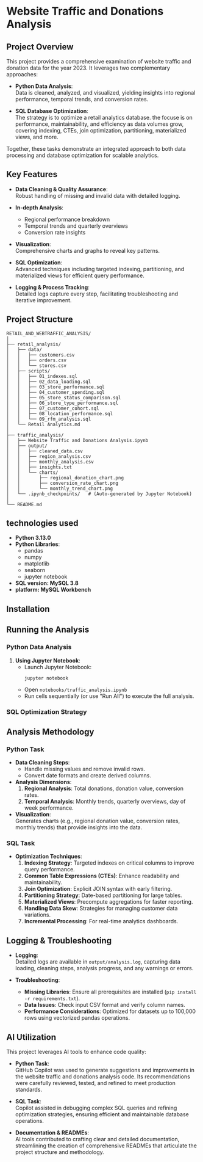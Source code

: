 # Website Traffic and Donations Analysis

## Project Overview

This project provides a comprehensive examination of website traffic and donation data for the year 2023. It leverages two complementary approaches:

- **Python Data Analysis**:  
  Data is cleaned, analyzed, and visualized, yielding insights into regional performance, temporal trends, and conversion rates.
  
- **SQL Database Optimization**:  
  The strategy is to optimize a retail analytics database. the focuse is on performance, maintainability, and efficiency as data volumes grow, covering indexing, CTEs, join optimization, partitioning, materialized views, and more.

Together, these tasks demonstrate an integrated approach to both data processing and database optimization for scalable analytics.

## Key Features

- **Data Cleaning & Quality Assurance**:  
  Robust handling of missing and invalid data with detailed logging.
  
- **In-depth Analysis**:  
  - Regional performance breakdown  
  - Temporal trends and quarterly overviews  
  - Conversion rate insights
  
- **Visualization**:  
  Comprehensive charts and graphs to reveal key patterns.
  
- **SQL Optimization**:  
  Advanced techniques including targeted indexing, partitioning, and materialized views for efficient query performance.
  
- **Logging & Process Tracking**:  
  Detailed logs capture every step, facilitating troubleshooting and iterative improvement.

## Project Structure

```
RETAIL_AND_WEBTRAFFIC_ANALYSIS/
│
├── retail_analysis/
│   ├── data/
│   │   ├── customers.csv
│   │   ├── orders.csv
│   │   └── stores.csv
│   ├── scripts/
│   │   ├── 01_indexes.sql
│   │   ├── 02_data_loading.sql
│   │   ├── 03_store_performance.sql
│   │   ├── 04_customer_spending.sql
│   │   ├── 05_store_status_comparison.sql
│   │   ├── 06_store_type_performance.sql
│   │   ├── 07_customer_cohort.sql
│   │   ├── 08_location_performance.sql
│   │   └── 09_rfm_analysis.sql
│   └── Retail Analytics.md
│
├── traffic_analysis/
│   ├── Website Traffic and Donations Analysis.ipynb
│   ├── output/
│   │   ├── cleaned_data.csv
│   │   ├── region_analysis.csv
│   │   ├── monthly_analysis.csv
│   │   ├── insights.txt
│   │   └── charts/
│   │       ├── regional_donation_chart.png
│   │       ├── conversion_rate_chart.png
│   │       └── monthly_trend_chart.png
│   └── .ipynb_checkpoints/   # (Auto-generated by Jupyter Notebook)
│
└── README.md
```

## technologies used

- **Python 3.13.0**
- **Python Libraries**:  
  - pandas  
  - numpy  
  - matplotlib  
  - seaborn  
  - jupyter notebook
- **SQL version: MySQL 3.8**
- **platform: MySQL Workbench**
## Installation

## Running the Analysis

### Python Data Analysis

1. **Using Jupyter Notebook**:
   - Launch Jupyter Notebook:
     ```bash
     jupyter notebook
     ```
   - Open `notebooks/traffic_analysis.ipynb`
   - Run cells sequentially (or use "Run All") to execute the full analysis.


### SQL Optimization Strategy

## Analysis Methodology

### Python Task

- **Data Cleaning Steps**:
  - Handle missing values and remove invalid rows.
  - Convert date formats and create derived columns.
- **Analysis Dimensions**:
  1. **Regional Analysis**: Total donations, donation value, conversion rates.
  2. **Temporal Analysis**: Monthly trends, quarterly overviews, day of week performance.
- **Visualization**:  
  Generates charts (e.g., regional donation value, conversion rates, monthly trends) that provide insights into the data.

### SQL Task

- **Optimization Techniques**:
  1. **Indexing Strategy**: Targeted indexes on critical columns to improve query performance.
  2. **Common Table Expressions (CTEs)**: Enhance readability and maintainability.
  3. **Join Optimization**: Explicit JOIN syntax with early filtering.
  4. **Partitioning Strategy**: Date-based partitioning for large tables.
  5. **Materialized Views**: Precompute aggregations for faster reporting.
  6. **Handling Data Skew**: Strategies for managing customer data variations.
  7. **Incremental Processing**: For real-time analytics dashboards.

## Logging & Troubleshooting

- **Logging**:  
  Detailed logs are available in `output/analysis.log`, capturing data loading, cleaning steps, analysis progress, and any warnings or errors.
  
- **Troubleshooting**:
  - **Missing Libraries**: Ensure all prerequisites are installed (`pip install -r requirements.txt`).
  - **Data Issues**: Check input CSV format and verify column names.
  - **Performance Considerations**: Optimized for datasets up to 100,000 rows using vectorized pandas operations.

## AI Utilization

This project leverages AI tools to enhance code quality:

- **Python Task**:  
  GitHub Copilot was used to generate suggestions and improvements in the website traffic and donations analysis code. Its recommendations were carefully reviewed, tested, and refined to meet production standards.
  
- **SQL Task**:  
  Copilot assisted in debugging complex SQL queries and refining optimization strategies, ensuring efficient and maintainable database operations.
  
- **Documentation & READMEs**:  
  AI tools contributed to crafting clear and detailed documentation, streamlining the creation of comprehensive READMEs that articulate the project structure and methodology.

